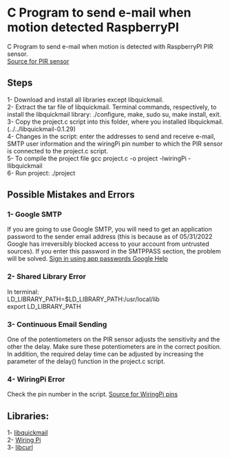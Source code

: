 # C Program to send e-mail when motion detected RaspberryPI
C Program to send e-mail when motion is detected with RaspberryPI PIR sensor.<br/>
[Source for PIR sensor](https://projects.raspberrypi.org/en/projects/physical-computing/11)

## Steps
1- Download and install all libraries except libquickmail.<br/>
2- Extract the tar file of libquickmail. Terminal commands, respectively, to install the libquickmail library: ./configure, make, sudo su, make install, exit.<br/>
3- Copy the project.c script into this folder, where you installed libquickmail. (../../libquickmail-0.1.29)<br/>
4- Changes in the script: enter the addresses to send and receive e-mail, SMTP user information and the wiringPi pin number to which the PIR sensor is connected to the project.c script.<br/>
5- To compile the project file gcc project.c -o project -lwiringPi -llibquickmail<br/>
6- Run project: ./project

## Possible Mistakes and Errors
### 1- Google SMTP
If you are going to use Google SMTP, you will need to get an application password to the sender email address (this is because as of 05/31/2022 Google has irreversibly blocked access to your account from untrusted sources). If you enter this password in the SMTPPASS section, the problem will be solved. [Sign in using app passwords Google Help](https://support.google.com/mail/answer/185833?hl=en-GB)

### 2- Shared Library Error 
In terminal:<br/>
LD_LIBRARY_PATH=$LD_LIBRARY_PATH:/usr/local/lib<br/>
export LD_LIBRARY_PATH

### 3- Continuous Email Sending
One of the potentiometers on the PIR sensor adjusts the sensitivity and the other the delay. Make sure these potentiometers are in the correct position. In addition, the required delay time can be adjusted by increasing the parameter of the delay() function in the project.c script.

### 4- WiringPi Error
Check the pin number in the script. [Source for WiringPi pins](http://wiringpi.com/pins/)

## Libraries: 
1- [libquickmail](https://sourceforge.net/projects/libquickmail/)<br/>
2- [Wiring Pi](http://wiringpi.com/download-and-install/)<br/>
3- [libcurl](https://curl.se/libcurl/)<br/>

